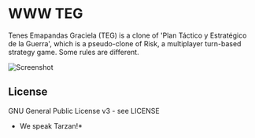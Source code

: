 WWW TEG
===

Tenes Emapandas Graciela (TEG) is a clone of 'Plan Táctico y Estratégico de la Guerra', which is a pseudo-clone of Risk, a multiplayer turn-based strategy game. Some rules are different.



![Screenshot](https://github.com/wfx/W3TEG/blob/master/view/map/map_risk.png)



## License ##

GNU General Public License v3 - see LICENSE


* We speak Tarzan!*
